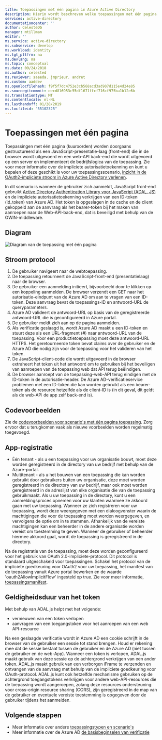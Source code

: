 ```yaml
---
title: Toepassingen met één pagina in Azure Active Directory
description: Hierin wordt beschreven welke toepassingen met één pagina (kuuroorden) zijn en de basisprincipes van stroom protocol, registratie en verlopen van het token voor dit apptype.
services: active-directory
documentationcenter: ''
author: CelesteDG
manager: mtillman
editor: ''
ms.service: active-directory
ms.subservice: develop
ms.workload: identity
ms.tgt_pltfrm: na
ms.devlang: na
ms.topic: conceptual
ms.date: 09/24/2018
ms.author: celested
ms.reviewer: saeeda, jmprieur, andret
ms.custom: aaddev
ms.openlocfilehash: f9f5f7dc4752e3cb568acd3ad907d115e4d24e85
ms.sourcegitcommit: eecd816953c55df1671ffcf716cf975ba1b12e6b
ms.translationtype: MT
ms.contentlocale: nl-NL
ms.lasthandoff: 01/28/2019
ms.locfileid: "55102325"
---
```

# <a name="single-page-applications"></a>Toepassingen met één pagina

Toepassingen met één pagina (kuuroorden) worden doorgaans gestructureerd als een JavaScript-presentatie-laag (front-end) die in de browser wordt uitgevoerd en een web-API back-end die wordt uitgevoerd op een server en implementeert de bedrijfslogica van de toepassing. Zie voor meer informatie over de impliciete autorisatietoekenning en kunt u bepalen of deze geschikt is voor uw toepassingsscenario, [inzicht in de OAuth2-impliciete stroom in Azure Active Directory verlenen](v1-oauth2-implicit-grant-flow.md).

In dit scenario is wanneer de gebruiker zich aanmeldt, JavaScript front-end gebruikt [Active Directory Authentication Library voor JavaScript (ADAL. JS)](https://github.com/AzureAD/azure-activedirectory-library-for-js) en de impliciete autorisatietoekenning verkrijgen van een ID-token (id_token) van Azure AD. Het token is opgeslagen in de cache en de client gekoppeld aan de aanvraag als het bearer-token bij het maken van aanroepen naar de Web-API-back-end, dat is beveiligd met behulp van de OWIN-middleware.

## <a name="diagram"></a>Diagram

![Diagram van de toepassing met één pagina](./media/authentication-scenarios/single_page_app.png)

## <a name="protocol-flow"></a>Stroom protocol

1. De gebruiker navigeert naar de webtoepassing.
1. De toepassing retourneert de JavaScript-front-end (presentatielaag) naar de browser.
1. De gebruiker een aanmelding initieert, bijvoorbeeld door te klikken op een koppeling aanmelden. De browser verzendt een GET naar het autorisatie-eindpunt van de Azure AD om aan te vragen van een ID-token. Deze aanvraag bevat de toepassings-ID en antwoord-URL de queryparameters.
1. Azure AD valideert de antwoord-URL op basis van de geregistreerde antwoord-URL die is geconfigureerd in Azure portal.
1. De gebruiker meldt zich aan op de pagina aanmelden.
1. Als verificatie geslaagd is, wordt Azure AD maakt u een ID-token en stuurt deze als een URL-fragment (#) naar antwoord-URL van de toepassing. Voor een productietoepassing moet deze antwoord-URL HTTPS. Het geretourneerde token bevat claims over de gebruiker en de Azure AD die nodig zijn voor de toepassing voor het valideren van het token.
1. De JavaScript-client-code die wordt uitgevoerd in de browser extraheert het token uit het antwoord om te gebruiken bij het beveiligen van aanroepen van de toepassing web dat API terug beëindigen.
1. De browser aanroept van de toepassing-web-API terug eindigen met de ID-token in de autorisatie-header. De Azure AD-verificatieservice problemen met een ID-token die kan worden gebruikt als een bearer-token als de resource hetzelfde als de client-ID is (in dit geval, dit geldt als de web-API de app zelf back-end is).

## <a name="code-samples"></a>Codevoorbeelden

Zie de [codevoorbeelden voor scenario's met één pagina toepassing](sample-v1-code.md#single-page-applications). Zorg ervoor dat u terugkomen vaak als nieuwe voorbeelden worden regelmatig toegevoegd.

## <a name="app-registration"></a>App-registratie

* Één tenant - als u een toepassing voor uw organisatie bouwt, moet deze worden geregistreerd in de directory van uw bedrijf met behulp van de Azure-portal.
* Multitenant - als u het bouwen van een toepassing die kan worden gebruikt door gebruikers buiten uw organisatie, deze moet worden geregistreerd in de directory van uw bedrijf, maar ook moet worden geregistreerd in de adreslijst van elke organisatie die van de toepassing gebruikmaakt. Als u uw toepassing in de directory, kunt u een aanmeldingsproces opnemen voor uw klanten waarmee ze akkoord gaan met uw toepassing. Wanneer ze zich registreren voor uw toepassing, wordt deze weergegeven met een dialoogvenster waarin de machtigingen die voor de toepassing moet worden weergegeven, en vervolgens de optie om in te stemmen. Afhankelijk van de vereiste machtigingen kan een beheerder in de andere organisatie worden vereist om toestemming te geven. Wanneer de gebruiker of beheerder hiermee akkoord gaat, wordt de toepassing is geregistreerd in de directory.

Na de registratie van de toepassing, moet deze worden geconfigureerd voor het gebruik van OAuth 2.0-impliciete-protocol. Dit protocol is standaard uitgeschakeld voor toepassingen. Schakel het protocol van de impliciete goedkeuring voor OAuth2 voor uw toepassing, het manifest van de toepassing vanuit Azure portal bewerken en de waarde 'oauth2AllowImplicitFlow' ingesteld op true. Zie voor meer informatie, [toepassingsmanifest](reference-app-manifest.md).

## <a name="token-expiration"></a>Geldigheidsduur van het token

Met behulp van ADAL.js helpt met het volgende:

* vernieuwen van een token verlopen
* aanvragen van een toegangstoken voor het aanroepen van een web API-resource

Na een geslaagde verificatie wordt in Azure AD een cookie schrijft in de browser van de gebruiker een sessie tot stand brengen. Houd er rekening mee dat de sessie bestaat tussen de gebruiker en de Azure AD (niet tussen de gebruiker en de web-App). Wanneer een token is verlopen, ADAL.js maakt gebruik van deze sessie op de achtergrond verkrijgen van een ander token. ADAL.js maakt gebruik van een verborgen iFrame te verzenden en ontvangen van de aanvraag met behulp van de impliciete goedkeuring voor OAuth-protocol. ADAL.js kunt ook hetzelfde mechanisme gebruiken op de achtergrond toegangstokens verkrijgen voor andere web-API-resources die de toepassing wordt aangeroepen, zolang deze resources ondersteuning voor cross-origin resource sharing (CORS), zijn geregistreerd in de map van de gebruiker en eventuele vereiste toestemming is opgegeven door de gebruiker tijdens het aanmelden.

## <a name="next-steps"></a>Volgende stappen

* Meer informatie over andere [toepassingstypen en scenario's](app-types.md)
* Meer informatie over de Azure AD [de basisbeginselen van verificatie](authentication-scenarios.md)

